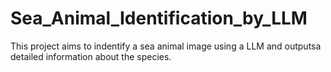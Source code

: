 # Sea_Animal_Identification_by_LLM
This project aims to indentify a sea animal image using a LLM and outputsa detailed information about the species.
